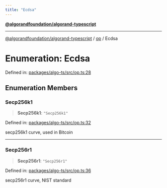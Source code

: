 ```yaml
---
title: "Ecdsa"
---
```


[**@algorandfoundation/algorand-typescript**](../../README.md)

***

[@algorandfoundation/algorand-typescript](../../README.md) / [op](../README.md) / Ecdsa

# Enumeration: Ecdsa

Defined in: [packages/algo-ts/src/op.ts:28](https://github.com/algorandfoundation/puya-ts/blob/main/packages/algo-ts/src/op.ts#L28)

## Enumeration Members

### Secp256k1

> **Secp256k1**: `"Secp256k1"`

Defined in: [packages/algo-ts/src/op.ts:32](https://github.com/algorandfoundation/puya-ts/blob/main/packages/algo-ts/src/op.ts#L32)

secp256k1 curve, used in Bitcoin

***

### Secp256r1

> **Secp256r1**: `"Secp256r1"`

Defined in: [packages/algo-ts/src/op.ts:36](https://github.com/algorandfoundation/puya-ts/blob/main/packages/algo-ts/src/op.ts#L36)

secp256r1 curve, NIST standard
